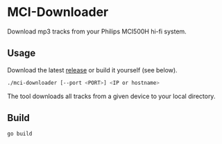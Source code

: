 # MCI-Downloader

Download mp3 tracks from your Philips MCI500H hi-fi system.

## Usage

Download the latest [release](https://github.com/djmaze/mci-downloader/releases) or build it yourself (see below).

```bash
./mci-downloader [--port <PORT>] <IP or hostname>
```

The tool downloads all tracks from a given device to your local directory.

## Build

```bash
go build
```